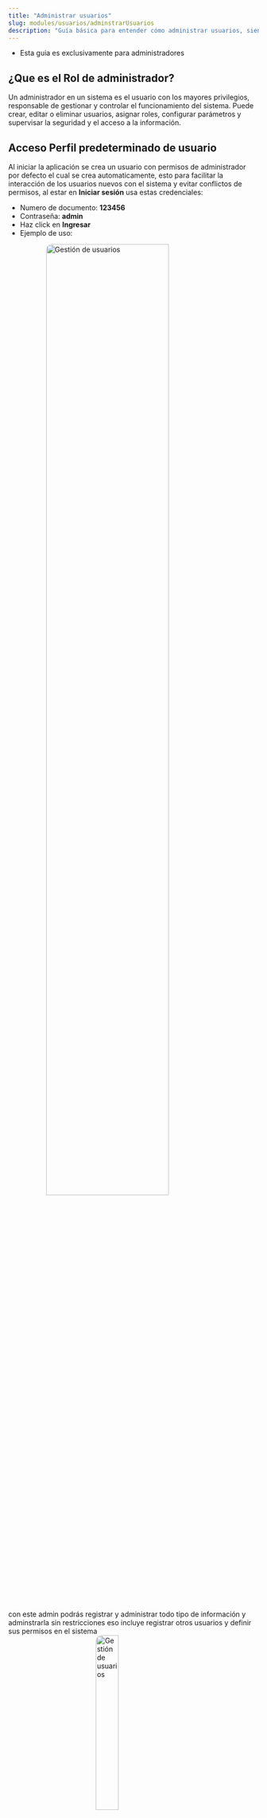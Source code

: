 ```yaml
---
title: "Administrar usuarios"
slug: modules/usuarios/adminstrarUsuarios
description: "Guía básica para entender cómo administrar usuarios, siendo administrador del sistema Agrosoft."
---
```

- Esta guia es exclusivamente para administradores
## ¿Que es el Rol de administrador?
Un administrador en un sistema es el usuario con los mayores privilegios, responsable de gestionar y controlar el funcionamiento del sistema. Puede crear, editar o eliminar usuarios, asignar roles, configurar parámetros y supervisar la seguridad y el acceso a la información.

## Acceso Perfil predeterminado de usuario

Al iniciar la aplicación se crea un usuario con permisos de administrador por defecto el cual se crea automaticamente, esto para facilitar la interacción de los usuarios nuevos con el sistema y evitar conflictos de permisos, al estar en **Iniciar sesión** usa estas credenciales:
- Numero de documento: **123456**
- Contraseña: **admin**
- Haz click en **Ingresar**
- Ejemplo de uso:
<img src="/public/usuarios/log-in2.png" alt="Gestión de usuarios" style="display: block; margin: auto; width: 70%; border-radius: 12px;" />

con este admin podrás registrar y administrar todo tipo de información y adminstrarla sin restricciones 
eso incluye registrar otros usuarios y definir sus permisos en el sistema
<img src="/public/usuarios/userpanel.png" alt="Gestión de usuarios" style="display: block; margin: auto; width: 30%; border-radius: 12px;" />

## Vista de usuarios
-Ubica el modulo de usuarios de la siguiente forma:
<img src="/public/usuarios/sideBaruser.png" alt="Gestión de usuarios" style="display: block; margin: auto; width: 30%; border-radius: 12px;" />

- Obtendrás una vista de todos los usuarios registrados, con su respectiva información
<img src="/public/usuarios/AdminView.png" alt="Gestión de usuarios" style="display: block; margin: auto; width: 120%; border-radius: 12px;" />

## Opciones presentes en el modulo:
## Registro de usuarios
- Este boton te conduce a un formulario:
<img src="/public/usuarios/registros.png" alt="Gestión de usuarios" style="display: block; margin: auto; width: 50%; border-radius: 12px;" />
**Formulario:**
- Puedes registrar un usuario haciendo uso de ese formulario:
- Campos requeridos (Obligatorios):
- Nombre 
- Apellido
- Numero de documento
<img src="/public/usuarios/registroUsuarios.png" alt="Gestión de usuarios" style="display: block; margin: auto; width: 100%; border-radius: 12px;" />

## Restricciones del registro:
- **Nombre y apellido:**
- ⚠️No ingresar numeros(12345) o caracteres especiales (*!"#$)
- **Numero de documento:**
- ⚠️(Debe ser Unico)
- **sigue las indicaciones para evitar Errores**
## Ejemplo de registro:
<img src="/public/usuarios/registroUsuariosEjemplo.png" alt="Gestión de usuarios" style="display: block; margin: auto; width: 100%; border-radius: 12px;" />

**Notificacion:**
<img src="/public/usuarios/registroUsuariosNotificacion.png" alt="Gestión de usuarios" style="display: block; margin: auto; width: 50%; border-radius: 12px;" />

- Para ver el resultado ve a listar usuarios:
<img src="/public/usuarios/ListarUsuarios.png" alt="Gestión de usuarios" style="display: block; margin: auto; width: 100%; border-radius: 12px;" />
**Resultado**
-Podrás ver al nuevo usuario en la tabla junto a su informacion
<img src="/public/usuarios/registroUsuariosLista.png" alt="Gestión de usuarios" style="display: block; margin: auto; width: 100%; border-radius: 12px;" />

## Registro Masivo de usuarios por excel
- Este boton te conduce a las Opciones del registro masivo:
<img src="/public/usuarios/registros2.png" alt="Gestión de usuarios" style="display: block; margin: auto; width: 50%; border-radius: 12px;" />
- Obtendrás una ventana con las opciones de generar el excel y hacer envio del mismo:
- **Generar excel**
- **Enviar excel**

## Generar excel:

<img src="/public/usuarios/RegistroMasivoGenerar.png" alt="Gestión de usuarios" style="display: block; margin: auto; width: 60%; border-radius: 12px;" />

- Se descargará un excel automaticamente y se guardará en la ubicación predeterminada:
<img src="/public/usuarios/DescargaExcel.png" alt="Gestión de usuarios" style="display: block; margin: auto; width: 60%; border-radius: 12px;" />
- Vista del excel:
<img src="/public/usuarios/VistaExcel.png" alt="Gestión de usuarios" style="display: block; margin: auto; width: 60%; border-radius: 12px;" />
Este excel de registro masivo contiene los campos requeridos ya vistos:
- Nombre
- Apellido
- Numero de documento
- **⚠️ Estos cuentan con las restricciones ya vistas**

## Ejemplo de registro masivo de usuarios

A diferencia del formulario pasado, el metodo de registro por excel permite el regisrto de multiples usuarios, siendo esto una gran herramienta para la gestion de registros extensos.
- **⚠️ No hay un limite de registros por excel, el administrador lo manejara de forma que considere sea necesaria**

<img src="/public/usuarios/VistaExcel2.png" alt="Gestión de usuarios" style="display: block; margin: auto; width: 60%; border-radius: 12px;" />
- **⚠️ Despues de ingresados los usuarios NO olvide guadar los cambios**

## Enviar excel
- Este boton le llevara al almacenamiento de su dispositivo para elegir el archivo a subir para el registro masivo de los usuarios.
<img src="/public/usuarios/RegistroMasivoEnviar.png" alt="Gestión de usuarios" style="display: block; margin: auto; width: 60%; border-radius: 12px;" />
- **Vista del archivo en el almacenamiento:**
- La ubicación por defecto es el **Descargas** pero esta ubicación puede variar
<img src="/public/usuarios/EnviarExcel.png" alt="Gestión de usuarios" style="display: block; margin: auto; width: 100%; border-radius: 12px;" />
- Para finalizar el registro haga click en **Abrir**
- **Resultado:**
Los usuarios se registrarán exitosamente:
<img src="/public/usuarios/ListaMasiva.png" alt="Gestión de usuarios" style="display: block; margin: auto; width: 100%; border-radius: 12px;" />

## Busqueda de usuarios:
- **En la esquina superior izquierda contara con una herramienta de busqueda**
<img src="/public/usuarios/busqueda1.png" alt="Gestión de usuarios" style="display: block; margin: auto; width: 100%; border-radius: 12px;" />

- esta funciona leyendo  y tomando los distintos datos del usuario:
- **Resultado**
<img src="/public/usuarios/busqueda2.png" alt="Gestión de usuarios" style="display: block; margin: auto; width: 100%; border-radius: 12px;" />

## Campos que de definen automaticamente al registrar:
- el registro de usuarios tanto en formulario y en excel solicitan unicamente 3 datos:
- **Obligatorios**
- Nombre
- Apellido
- Numero de documento
- Estos otros se definen automaticamente por el sistema:
- **Definidos automaticamente:**
- Username: (**Nombre+Apellido**)
- Contraseña: (**Primer letra del nombre en minuscula + Numero de documento**)
- **Definido por el usuario:**
- correo electronico: (Este lo puede definir el mismo usuario al editar su perfil)

## Guia de contraseña:

| Nombre      | Apellido | Correo | Numero Documento |Contraseña |
|-------------|-------------|-------------|-------------|-------------|
| **Juan**   | **Rojas**  |`Jrojas@gmail.com`  | 100508320| J100508320

## Estado de un usuario:
Todos los usuarios tienen un estado,(**Activo-Inactivo**)
- Activo color verde
- Inactivo color gris
<img src="/public/usuarios/ListaEstados.png" alt="Gestión de usuarios" style="display: block; margin: auto; width: 100%; border-radius: 12px;" />
- **Usuario activo:** Puede interactuar y acceder al sistema con normalidad, dependiendo de su **Rol**.
- **Usuario Inactivo:** No puede interactuar con el sistema de ninguna forma, ni ingresar al sistenma.
- ⚠️ El manejo de estado de usuarios es responsabilidad del administrador o encargado

## Editar un usuario:
- En la esquina derecha de la tabla de usuarios podrás ver el icono de un lapiz en la columna **Acciones**
<img src="/public/usuarios/ListaEditar.png" alt="Gestión de usuarios" style="display: block; margin: auto; width: 100%; border-radius: 12px;" />
- Al acceder a esta opción, Tendrás a disposicion la informacion del usuario y la posibilidad de editar esta misma.
- Ten en cuenta el tipo de información para no tener problemas al actualizar

<img src="/public/usuarios/EditarFormulario.png" alt="Gestión de usuarios" style="display: block; margin: auto; width: 50%; border-radius: 12px;" />
- Para guardar cambios haga click en confirmar:
<img src="/public/usuarios/EditarFormulario2.png" alt="Gestión de usuarios" style="display: block; margin: auto; width: 50%; border-radius: 12px;" />

- **Resultado**:
<img src="/public/usuarios/EditarNotificacion.png" alt="Gestión de usuarios" style="display: block; margin: auto; width: 50%; border-radius: 12px;" />
- **Usuario actualizado exitosamente:**
<img src="/public/usuarios/EditarFormulario3.png" alt="Gestión de usuarios" style="display: block; margin: auto; width: 100%; border-radius: 12px;" />

## Roles que puede tener un usuario:

**Los roles se otorgan editando al usuario una vez registrado**

**Administrador**

- Tiene control total del sistema.

- Puede ver, crear, editar y eliminar toda la información.

- Puede gestionar usuarios, roles, y acceder a todos los módulos.


**Instructor**

- Tiene permisos para ingresar y modificar información.

- Accede a los módulos de registro y edición de datos.

- No puede eliminar usuarios ni cambiar configuraciones del sistema.

**Pasante**

- Solo puede visualizar la información.

- Puede descargar reportes disponibles.

- No puede modificar ni registrar datos.

**Aprendiz**

- Igual que el pasante: acceso solo de lectura.

- Puede visualizar y descargar reportes.

- Su perfil es limitado y de consulta.


- Con esta guia podras administrar y atender situaciones correctamente sobre usuarios y s